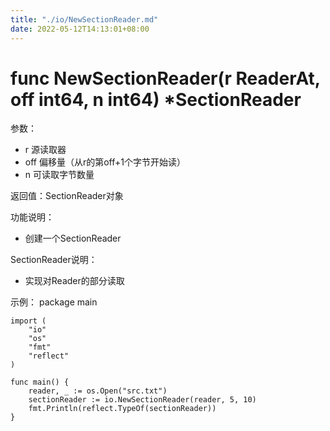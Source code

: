 ```yaml
---
title: "./io/NewSectionReader.md"
date: 2022-05-12T14:13:01+08:00
---
```

# func NewSectionReader(r ReaderAt, off int64, n int64) *SectionReader

参数：
- r 源读取器
- off 偏移量（从r的第off+1个字节开始读）
- n 可读取字节数量

返回值：SectionReader对象

功能说明：
- 创建一个SectionReader

SectionReader说明：
- 实现对Reader的部分读取

示例：
  package main
	
	import (
		"io"
		"os"
		"fmt"
		"reflect"
	)
	
	func main() {
		reader, _ := os.Open("src.txt")
		sectionReader := io.NewSectionReader(reader, 5, 10)
		fmt.Println(reflect.TypeOf(sectionReader))
	}
